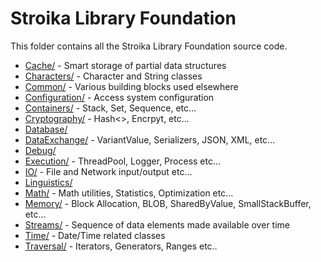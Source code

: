# Stroika Library Foundation

This folder contains all the Stroika Library Foundation source code.

- [Cache/](Cache/ReadMe.md) - Smart storage of partial data structures
- [Characters/](Characters/ReadMe.md) - Character and String classes
- [Common/](Common/ReadMe.md) - Various building blocks used elsewhere
- [Configuration/](Configuration/ReadMe.md) - Access system configuration
- [Containers/](Containers/ReadMe.md) - Stack, Set, Sequence, etc...
- [Cryptography/](Cryptography/ReadMe.md) - Hash<>, Encrpyt, etc...
- [Database/](Database/ReadMe.md)
- [DataExchange/](DataExchange/ReadMe.md) - VariantValue, Serializers, JSON, XML, etc...
- [Debug/](Debug/ReadMe.md)
- [Execution/](Execution/ReadMe.md) - ThreadPool, Logger, Process etc...
- [IO/](IO/ReadMe.md) - File and Network input/output etc...
- [Linguistics/](Linguistics/ReadMe.md)
- [Math/](Math/ReadMe.md) - Math utilities, Statistics, Optimization etc...
- [Memory/](Memory/ReadMe.md) - Block Allocation, BLOB, SharedByValue, SmallStackBuffer, etc...
- [Streams/](Streams/ReadMe.md) - Sequence of data elements made available over time
- [Time/](Time/ReadMe.md) - Date/Time related classes
- [Traversal/](Traversal/ReadMe.md) - Iterators, Generators, Ranges etc..
